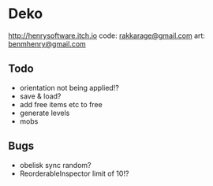 # Deko

<http://henrysoftware.itch.io>
code: rakkarage@gmail.com
art: benmhenry@gmail.com

## Todo

- orientation not being applied!?
- save & load?
- add free items etc to free
- generate levels
- mobs

## Bugs

- obelisk sync random?
- ReorderableInspector limit of 10!?
